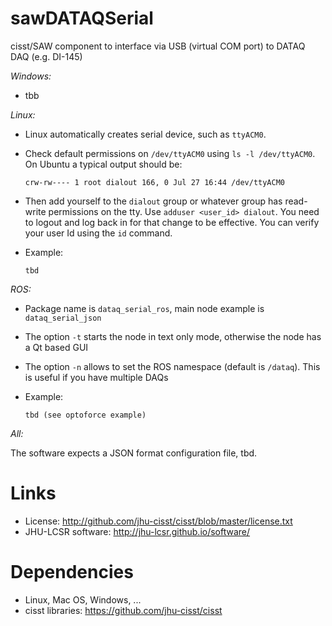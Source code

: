 sawDATAQSerial
==============

cisst/SAW component to interface via USB (virtual COM port) to DATAQ DAQ (e.g. DI-145)

*Windows:*

 + tbb

*Linux:*

 + Linux automatically creates serial device, such as `ttyACM0`.
 + Check default permissions on `/dev/ttyACM0` using `ls -l /dev/ttyACM0`.  On Ubuntu a typical output should be:

   ```
   crw-rw---- 1 root dialout 166, 0 Jul 27 16:44 /dev/ttyACM0
   ```
 + Then add yourself to the `dialout` group or whatever group has read-write permissions on the tty.  Use `adduser <user_id> dialout`.  You need to logout and log back in for that change to be effective.  You can verify your user Id using the `id` command.
 + Example:

   ```
   tbd
   ```

*ROS:*
 + Package name is `dataq_serial_ros`, main node example is `dataq_serial_json`
 + The option `-t` starts the node in text only mode, otherwise the node has a Qt based GUI
 + The option `-n` allows to set the ROS namespace (default is `/dataq`).  This is useful if you have multiple DAQs
 + Example:

   ```
   tbd (see optoforce example)
   ```

*All:*

The software expects a JSON format configuration file, tbd.

Links
=====
 * License: http://github.com/jhu-cisst/cisst/blob/master/license.txt
 * JHU-LCSR software: http://jhu-lcsr.github.io/software/

Dependencies
============
 * Linux, Mac OS, Windows, ...
 * cisst libraries: https://github.com/jhu-cisst/cisst
